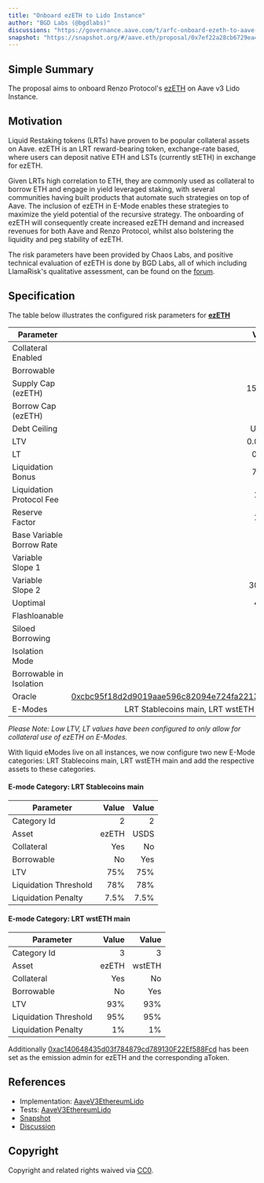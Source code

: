 ```yaml
---
title: "Onboard ezETH to Lido Instance"
author: "BGD Labs (@bgdlabs)"
discussions: "https://governance.aave.com/t/arfc-onboard-ezeth-to-aave-v3-lido-instance/18504/11"
snapshot: "https://snapshot.org/#/aave.eth/proposal/0x7ef22a28cb6729ea4a978b02332ff1af8ed924a726915f9a6debf835d8bf8048"
---
```


## Simple Summary

The proposal aims to onboard Renzo Protocol's [ezETH](https://etherscan.io/address/0xbf5495Efe5DB9ce00f80364C8B423567e58d2110) on Aave v3 Lido Instance.

## Motivation

Liquid Restaking tokens (LRTs) have proven to be popular collateral assets on Aave. ezETH is an LRT reward-bearing token, exchange-rate based, where users can deposit native ETH and LSTs (currently stETH) in exchange for ezETH.

Given LRTs high correlation to ETH, they are commonly used as collateral to borrow ETH and engage in yield leveraged staking, with several communities having built products that automate such strategies on top of Aave. The inclusion of ezETH in E-Mode enables these strategies to maximize the yield potential of the recursive strategy. The onboarding of ezETH will consequently create increased ezETH demand and increased revenues for both Aave and Renzo Protocol, whilst also bolstering the liquidity and peg stability of ezETH.

The risk parameters have been provided by Chaos Labs, and positive technical evaluation of ezETH is done by BGD Labs, all of which including LlamaRisk's qualitative assessment, can be found on the [forum](https://governance.aave.com/t/arfc-onboard-ezeth-to-aave-v3-lido-instance/18504).

## Specification

The table below illustrates the configured risk parameters for **[ezETH](https://etherscan.io/address/0xbf5495Efe5DB9ce00f80364C8B423567e58d2110)**

| Parameter                 |                                                                                                                 Value |
| ------------------------- | --------------------------------------------------------------------------------------------------------------------: |
| Collateral Enabled        |                                                                                                                  true |
| Borrowable                |                                                                                                                 false |
| Supply Cap (ezETH)        |                                                                                                                15,000 |
| Borrow Cap (ezETH)        |                                                                                                                   100 |
| Debt Ceiling              |                                                                                                                 USD 0 |
| LTV                       |                                                                                                                0.05 % |
| LT                        |                                                                                                                 0.1 % |
| Liquidation Bonus         |                                                                                                                 7.5 % |
| Liquidation Protocol Fee  |                                                                                                                  10 % |
| Reserve Factor            |                                                                                                                  15 % |
| Base Variable Borrow Rate |                                                                                                                   0 % |
| Variable Slope 1          |                                                                                                                   7 % |
| Variable Slope 2          |                                                                                                                 300 % |
| Uoptimal                  |                                                                                                                  45 % |
| Flashloanable             |                                                                                                                 false |
| Siloed Borrowing          |                                                                                                                 false |
| Isolation Mode            |                                                                                                                 false |
| Borrowable in Isolation   |                                                                                                                 false |
| Oracle                    | [0xcbc95f18d2d9019aae596c82094e724fa2213224](https://etherscan.io/address/0xcbc95f18d2d9019aae596c82094e724fa2213224) |
| E-Modes                   |                                                                                 LRT Stablecoins main, LRT wstETH main |

_Please Note: Low LTV, LT values have been configured to only allow for collateral use of ezETH on E-Modes._

With liquid eModes live on all instances, we now configure two new E-Mode categories: LRT Stablecoins main, LRT wstETH main and add the respective assets to these categories.

#### E-mode Category: LRT Stablecoins main

| Parameter             | Value | Value |
| --------------------- | ----: | ----: |
| Category Id           |     2 |     2 |
| Asset                 | ezETH |  USDS |
| Collateral            |   Yes |    No |
| Borrowable            |    No |   Yes |
| LTV                   |   75% |   75% |
| Liquidation Threshold |   78% |   78% |
| Liquidation Penalty   |  7.5% |  7.5% |

#### E-mode Category: LRT wstETH main

| Parameter             | Value |  Value |
| --------------------- | ----: | -----: |
| Category Id           |     3 |      3 |
| Asset                 | ezETH | wstETH |
| Collateral            |   Yes |     No |
| Borrowable            |    No |    Yes |
| LTV                   |   93% |    93% |
| Liquidation Threshold |   95% |    95% |
| Liquidation Penalty   |    1% |     1% |

Additionally [0xac140648435d03f784879cd789130F22Ef588Fcd](https://etherscan.io/address/0xac140648435d03f784879cd789130F22Ef588Fcd) has been set as the emission admin for ezETH and the corresponding aToken.

## References

- Implementation: [AaveV3EthereumLido](https://github.com/bgd-labs/aave-proposals-v3/blob/main/src/20241021_AaveV3EthereumLido_OnboardEzETHToLidoInstance/AaveV3EthereumLido_OnboardEzETHToLidoInstance_20241021.sol)
- Tests: [AaveV3EthereumLido](https://github.com/bgd-labs/aave-proposals-v3/blob/main/src/20241021_AaveV3EthereumLido_OnboardEzETHToLidoInstance/AaveV3EthereumLido_OnboardEzETHToLidoInstance_20241021.t.sol)
- [Snapshot](https://snapshot.org/#/aave.eth/proposal/0x7ef22a28cb6729ea4a978b02332ff1af8ed924a726915f9a6debf835d8bf8048)
- [Discussion](https://governance.aave.com/t/arfc-onboard-ezeth-to-aave-v3-lido-instance/18504/11)

## Copyright

Copyright and related rights waived via [CC0](https://creativecommons.org/publicdomain/zero/1.0/).
